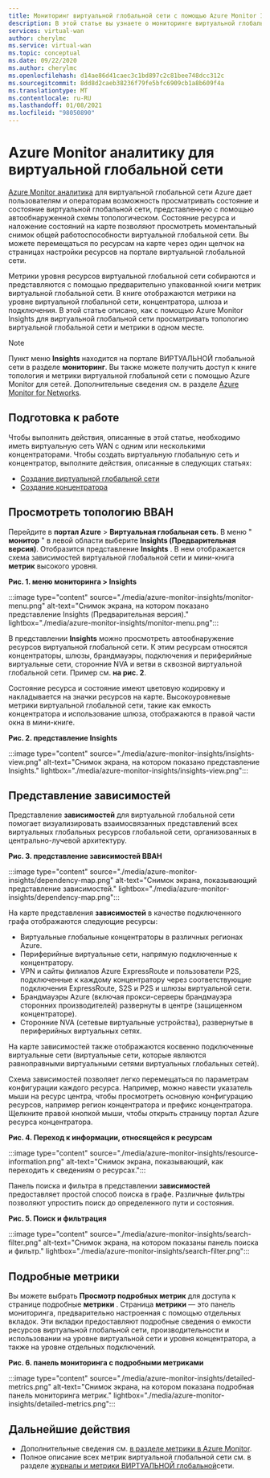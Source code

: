 ```yaml
---
title: Мониторинг виртуальной глобальной сети с помощью Azure Monitor Insights
description: В этой статье вы узнаете о мониторинге виртуальной глобальной сети Azure с помощью Azure Monitor Insights.
services: virtual-wan
author: cherylmc
ms.service: virtual-wan
ms.topic: conceptual
ms.date: 09/22/2020
ms.author: cherylmc
ms.openlocfilehash: d14ae86d41caec3c1bd897c2c81bee748dcc312c
ms.sourcegitcommit: 8dd8d2caeb38236f79fe5bfc6909cb1a8b609f4a
ms.translationtype: MT
ms.contentlocale: ru-RU
ms.lasthandoff: 01/08/2021
ms.locfileid: "98050890"
---
```

# <a name="azure-monitor-insights-for-virtual-wan"></a>Azure Monitor аналитику для виртуальной глобальной сети

[Azure Monitor аналитика](../azure-monitor/insights/network-insights-overview.md) для виртуальной глобальной сети Azure дает пользователям и операторам возможность просматривать состояние и состояние виртуальной глобальной сети, представленную с помощью автообнаруженной схемы топологическом. Состояние ресурса и наложение состояний на карте позволяют просмотреть моментальный снимок общей работоспособности виртуальной глобальной сети. Вы можете перемещаться по ресурсам на карте через один щелчок на страницах настройки ресурсов на портале виртуальной глобальной сети.

Метрики уровня ресурсов виртуальной глобальной сети собираются и представляются с помощью предварительно упакованной книги метрик виртуальной глобальной сети. В книге отображаются метрики на уровне виртуальной глобальной сети, концентратора, шлюза и подключения. В этой статье описано, как с помощью Azure Monitor Insights для виртуальной глобальной сети просматривать топологию виртуальной глобальной сети и метрики в одном месте.

> [!NOTE]
> Пункт меню **Insights** находится на портале ВИРТУАЛЬНОЙ глобальной сети в разделе **мониторинг**. Вы также можете получить доступ к книге топология и метрики виртуальной глобальной сети с помощью Azure Monitor для сетей. Дополнительные сведения см. в разделе [Azure Monitor for Networks](../azure-monitor/insights/network-insights-overview.md). 
>

## <a name="before-you-begin"></a>Подготовка к работе

Чтобы выполнить действия, описанные в этой статье, необходимо иметь виртуальную сеть WAN с одним или несколькими концентраторами. Чтобы создать виртуальную глобальную сеть и концентратор, выполните действия, описанные в следующих статьях:

* [Создание виртуальной глобальной сети](virtual-wan-site-to-site-portal.md#openvwan)
* [Создание концентратора](virtual-wan-site-to-site-portal.md#hub)

## <a name="view-vwan-topology"></a><a name="topology"></a>Просмотреть топологию ВВАН

Перейдите в **портал Azure**  >  **Виртуальная глобальная сеть**. В меню " **монитор** " в левой области выберите **Insights (Предварительная версия)**. Отобразится представление **Insights** . В нем отображается схема зависимостей виртуальной глобальной сети и мини-книга **метрик** высокого уровня.

**Рис. 1. меню мониторинга > Insights**

:::image type="content" source="./media/azure-monitor-insights/monitor-menu.png" alt-text="Снимок экрана, на котором показано представление Insights (Предварительная версия)." lightbox="./media/azure-monitor-insights/monitor-menu.png":::

В представлении **Insights** можно просмотреть автообнаружение ресурсов виртуальной глобальной сети. К этим ресурсам относятся концентраторы, шлюзы, брандмауэры, подключения и периферийные виртуальные сети, сторонние NVA и ветви в сквозной виртуальной глобальной сети. Пример см. **на рис. 2**.

Состояние ресурса и состояние имеют цветовую кодировку и накладывается на значки ресурсов на карте. Высокоуровневые метрики виртуальной глобальной сети, такие как емкость концентратора и использование шлюза, отображаются в правой части окна в мини-книге.

**Рис. 2. представление Insights**

:::image type="content" source="./media/azure-monitor-insights/insights-view.png" alt-text="Снимок экрана, на котором показано представление Insights." lightbox="./media/azure-monitor-insights/insights-view.png":::

## <a name="dependency-view"></a><a name="dependency"></a>Представление зависимостей

Представление **зависимостей** для виртуальной глобальной сети помогает визуализировать взаимосвязанных представлений всех виртуальных глобальных ресурсов глобальной сети, организованных в центрально-лучевой архитектуру.

**Рис. 3. представление зависимостей ВВАН**

:::image type="content" source="./media/azure-monitor-insights/dependency-map.png" alt-text="Снимок экрана, показывающий представление зависимостей." lightbox="./media/azure-monitor-insights/dependency-map.png":::

На карте представления **зависимостей** в качестве подключенного графа отображаются следующие ресурсы:

* Виртуальные глобальные концентраторы в различных регионах Azure.
* Периферийные виртуальные сети, напрямую подключенные к концентратору.
* VPN и сайты филиалов Azure ExpressRoute и пользователи P2S, подключенные к каждому концентратору через соответствующие подключения ExpressRoute, S2S и P2S и шлюзы виртуальной сети.
* Брандмауэры Azure (включая прокси-серверы брандмауэра сторонних производителей) развернуты в центре (защищенном концентраторе).
* Сторонние NVA (сетевые виртуальные устройства), развернутые в периферийных виртуальных сетях.

На карте зависимостей также отображаются косвенно подключенные виртуальные сети (виртуальные сети, которые являются равноправными виртуальными сетями виртуальных глобальных сетей).

Схема зависимостей позволяет легко перемещаться по параметрам конфигурации каждого ресурса. Например, можно навести указатель мыши на ресурс центра, чтобы просмотреть основную конфигурацию ресурсов, например регион концентратора и префикс концентратора. Щелкните правой кнопкой мыши, чтобы открыть страницу портал Azure ресурса концентратора.

**Рис. 4. Переход к информации, относящейся к ресурсам**

:::image type="content" source="./media/azure-monitor-insights/resource-information.png" alt-text="Снимок экрана, показывающий, как переходить к сведениям о ресурсах.":::

Панель поиска и фильтра в представлении **зависимостей** предоставляет простой способ поиска в графе. Различные фильтры позволяют упростить поиск до определенного пути и состояния.

**Рис. 5. Поиск и фильтрация**

:::image type="content" source="./media/azure-monitor-insights/search-filter.png" alt-text="Снимок экрана, на котором показаны панель поиска и фильтр." lightbox="./media/azure-monitor-insights/search-filter.png":::

## <a name="detailed-metrics"></a><a name="detailed"></a>Подробные метрики

Вы можете выбрать **Просмотр подробных метрик** для доступа к странице подробные **метрики** . Страница **метрики** — это панель мониторинга, предварительно настроенная с помощью отдельных вкладок. Эти вкладки предоставляют подробные сведения о емкости ресурсов виртуальной глобальной сети, производительности и использовании на уровне виртуальной сети и уровня концентратора, а также на уровне отдельных подключений.

**Рис. 6. панель мониторинга с подробными метриками**

:::image type="content" source="./media/azure-monitor-insights/detailed-metrics.png" alt-text="Снимок экрана, на котором показана подробная панель мониторинга метрик." lightbox="./media/azure-monitor-insights/detailed-metrics.png":::

## <a name="next-steps"></a>Дальнейшие действия

* Дополнительные сведения см. [в разделе метрики в Azure Monitor](../azure-monitor/platform/data-platform-metrics.md).
* Полное описание всех метрик виртуальной глобальной сети см. в разделе [журналы и метрики ВИРТУАЛЬНОЙ глобальной](logs-metrics.md)сети.
